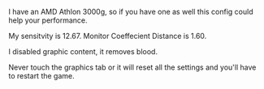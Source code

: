 I have an AMD Athlon 3000g, so if you have one as well this config could help your performance.

My sensitvity is 12.67.
Monitor Coeffecient Distance is 1.60.

I disabled graphic content, it removes blood.

Never touch the graphics tab or it will reset all the settings and you'll have to restart the game.

